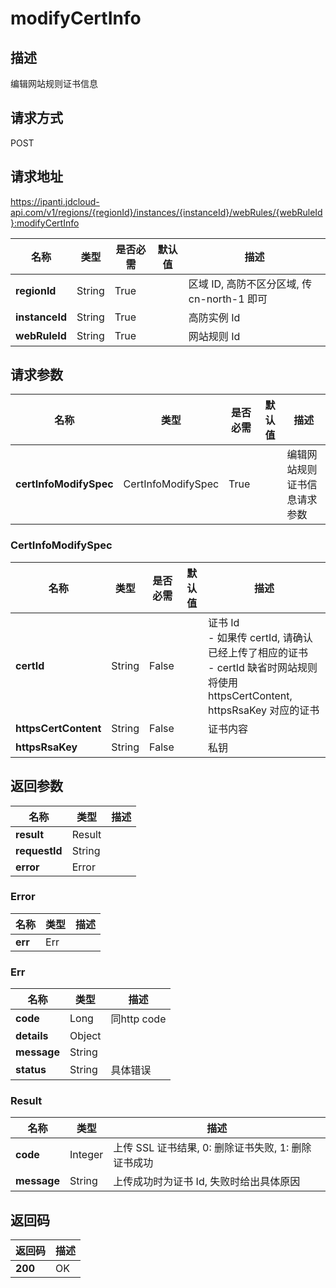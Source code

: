 # modifyCertInfo


## 描述
编辑网站规则证书信息

## 请求方式
POST

## 请求地址
https://ipanti.jdcloud-api.com/v1/regions/{regionId}/instances/{instanceId}/webRules/{webRuleId}:modifyCertInfo

|名称|类型|是否必需|默认值|描述|
|---|---|---|---|---|
|**regionId**|String|True| |区域 ID, 高防不区分区域, 传 cn-north-1 即可|
|**instanceId**|String|True| |高防实例 Id|
|**webRuleId**|String|True| |网站规则 Id|

## 请求参数
|名称|类型|是否必需|默认值|描述|
|---|---|---|---|---|
|**certInfoModifySpec**|CertInfoModifySpec|True| |编辑网站规则证书信息请求参数|

### CertInfoModifySpec
|名称|类型|是否必需|默认值|描述|
|---|---|---|---|---|
|**certId**|String|False| |证书 Id<br>- 如果传 certId, 请确认已经上传了相应的证书<br>- certId 缺省时网站规则将使用 httpsCertContent, httpsRsaKey 对应的证书|
|**httpsCertContent**|String|False| |证书内容|
|**httpsRsaKey**|String|False| |私钥|

## 返回参数
|名称|类型|描述|
|---|---|---|
|**result**|Result| |
|**requestId**|String| |
|**error**|Error| |

### Error
|名称|类型|描述|
|---|---|---|
|**err**|Err| |
### Err
|名称|类型|描述|
|---|---|---|
|**code**|Long|同http code|
|**details**|Object| |
|**message**|String| |
|**status**|String|具体错误|
### Result
|名称|类型|描述|
|---|---|---|
|**code**|Integer|上传 SSL 证书结果, 0: 删除证书失败, 1: 删除证书成功|
|**message**|String|上传成功时为证书 Id, 失败时给出具体原因|

## 返回码
|返回码|描述|
|---|---|
|**200**|OK|
